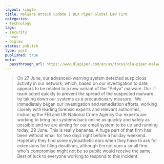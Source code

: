 ```yaml
---
layout: single
title: Malware attack update | DLA Piper Global Law Firm
categories:
- Technology
tags:
- security
- news
- biglaw
status: publish
type: post
published: true
meta:
  passthrough_url: https://www.dlapiper.com/en/us/focus/dla-piper-malware-attack-update/
---
```

>On 27 June, our advanced-warning system detected suspicious activity in our network, which, based on our investigation to date, appears to be related to a new variant of the "Petya" malware. Our IT team acted quickly to prevent the spread of the suspected malware by taking down our systems as a precautionary measure.
 We immediately began our investigation and remediation efforts, working closely with leading forensic experts and relevant authorities, including the FBI and UK National Crime Agency.Our experts are working to bring our systems back online as quickly and safely as possible and we are aiming for our email system to be up and running today, 29 June.
This is really bananas. A huge part of that firm has been without email for two days right before a holiday weekend. Hopefully they find some sympathetic ears when they have to ask for extensions for filing deadlines, although I'm not sure a small firm who's compromise might not be so public would receive the same. Best of luck to everyone working to respond to this incident.
